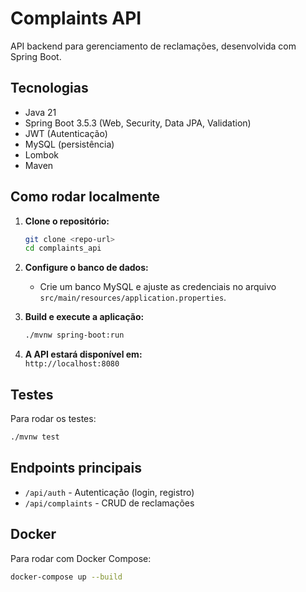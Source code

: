 # Complaints API

API backend para gerenciamento de reclamações, desenvolvida com Spring Boot.

## Tecnologias

- Java 21
- Spring Boot 3.5.3 (Web, Security, Data JPA, Validation)
- JWT (Autenticação)
- MySQL (persistência)
- Lombok
- Maven

## Como rodar localmente

1. **Clone o repositório:**
   ```bash
   git clone <repo-url>
   cd complaints_api
   ```

2. **Configure o banco de dados:**
   - Crie um banco MySQL e ajuste as credenciais no arquivo `src/main/resources/application.properties`.

3. **Build e execute a aplicação:**
   ```bash
   ./mvnw spring-boot:run
   ```

4. **A API estará disponível em:**  
   `http://localhost:8080`

## Testes

Para rodar os testes:
```bash
./mvnw test
```

## Endpoints principais

- `/api/auth` - Autenticação (login, registro)
- `/api/complaints` - CRUD de reclamações

## Docker

Para rodar com Docker Compose:
```bash
docker-compose up --build
``` 